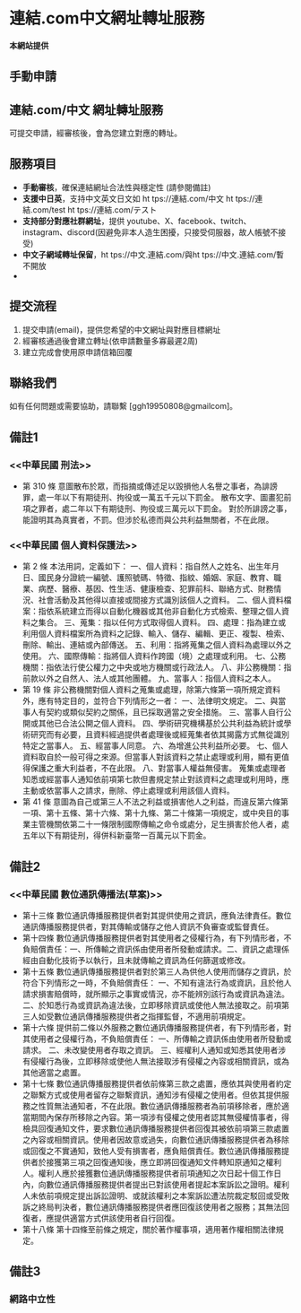 # 連結.com中文網址轉址服務


#### 本網站提供 
## **手動申請** 
## **連結.com/中文** 網址轉址服務
可提交申請，經審核後，會為您建立對應的轉址。


## 服務項目
- **手動審核**，確保連結網址合法性與穩定性 (請參閱備註)
- **支援中日英**，支持中文英文日文如 ht tps://連結.com/中文 ht tps://連結.com/test ht tps://連結.com/テスト
- **支持部分對應社群網址**，提供 youtube、X、facebook、twitch、instagram、discord(因避免非本人造生困擾，只接受伺服器，故人帳號不接受)
- **中文子網域轉址保留**，ht tps://中文.連結.com/與ht tps://中文.連結.com/暫不開放  
- 
## 提交流程
1. 提交申請(email)，提供您希望的中文網址與對應目標網址  
2. 經審核通過後會建立轉址(依申請數量多寡最遲2周)
3. 建立完成會使用原申請信箱回覆

## 聯絡我們
如有任何問題或需要協助，請聯繫 [ggh19950808@gmailcom]。

## 備註1
### <<中華民國 刑法>>
- 第 310 條
意圖散布於眾，而指摘或傳述足以毀損他人名譽之事者，為誹謗罪，處一年以下有期徒刑、拘役或一萬五千元以下罰金。
散布文字、圖畫犯前項之罪者，處二年以下有期徒刑、拘役或三萬元以下罰金。
對於所誹謗之事，能證明其為真實者，不罰。但涉於私德而與公共利益無關者，不在此限。
### <<中華民國 個人資料保護法>>
- 第 2 條
本法用詞，定義如下：
一、個人資料：指自然人之姓名、出生年月日、國民身分證統一編號、護照號碼、特徵、指紋、婚姻、家庭、教育、職業、病歷、醫療、基因、性生活、健康檢查、犯罪前科、聯絡方式、財務情況、社會活動及其他得以直接或間接方式識別該個人之資料。
二、個人資料檔案：指依系統建立而得以自動化機器或其他非自動化方式檢索、整理之個人資料之集合。
三、蒐集：指以任何方式取得個人資料。
四、處理：指為建立或利用個人資料檔案所為資料之記錄、輸入、儲存、編輯、更正、複製、檢索、刪除、輸出、連結或內部傳送。
五、利用：指將蒐集之個人資料為處理以外之使用。
六、國際傳輸：指將個人資料作跨國（境）之處理或利用。
七、公務機關：指依法行使公權力之中央或地方機關或行政法人。
八、非公務機關：指前款以外之自然人、法人或其他團體。
九、當事人：指個人資料之本人。
- 第 19 條
非公務機關對個人資料之蒐集或處理，除第六條第一項所規定資料外，應有特定目的，並符合下列情形之一者：
一、法律明文規定。
二、與當事人有契約或類似契約之關係，且已採取適當之安全措施。
三、當事人自行公開或其他已合法公開之個人資料。
四、學術研究機構基於公共利益為統計或學術研究而有必要，且資料經過提供者處理後或經蒐集者依其揭露方式無從識別特定之當事人。
五、經當事人同意。
六、為增進公共利益所必要。
七、個人資料取自於一般可得之來源。但當事人對該資料之禁止處理或利用，顯有更值得保護之重大利益者，不在此限。
八、對當事人權益無侵害。
蒐集或處理者知悉或經當事人通知依前項第七款但書規定禁止對該資料之處理或利用時，應主動或依當事人之請求，刪除、停止處理或利用該個人資料。
- 第 41 條
意圖為自己或第三人不法之利益或損害他人之利益，而違反第六條第一項、第十五條、第十六條、第十九條、第二十條第一項規定，或中央目的事業主管機關依第二十一條限制國際傳輸之命令或處分，足生損害於他人者，處五年以下有期徒刑，得併科新臺幣一百萬元以下罰金。

## 備註2
### <<中華民國 數位通訊傳播法(草案)>>
- 第十三條
數位通訊傳播服務提供者對其提供使用之資訊，應負法律責任。數位通訊傳播服務提供者，對其傳輸或儲存之他人資訊不負審查或監督責任。
- 第十四條
數位通訊傳播服務提供者對其使用者之侵權行為，有下列情形者，不負賠償責任：一、所傳輸之資訊係由使用者所發動或請求。二、資訊之處理係經由自動化技術予以執行，且未就傳輸之資訊為任何篩選或修改。
- 第十五條
數位通訊傳播服務提供者對於第三人為供他人使用而儲存之資訊，於符合下列情形之一時，不負賠償責任：
一、不知有違法行為或資訊，且於他人請求損害賠償時，就所顯示之事實或情況，亦不能辨別該行為或資訊為違法。
二、於知悉行為或資訊為違法後，立即移除資訊或使他人無法接取之。前項第三人如受數位通訊傳播服務提供者之指揮監督，不適用前項規定。
- 第十六條
提供前二條以外服務之數位通訊傳播服務提供者，有下列情形者，對其使用者之侵權行為，不負賠償責任：
一、所傳輸之資訊係由使用者所發動或請求。
二、未改變使用者存取之資訊。
三、經權利人通知或知悉其使用者涉有侵權行為後，立即移除或使他人無法接取涉有侵權之內容或相關資訊，或為其他適當之處置。
- 第十七條
數位通訊傳播服務提供者依前條第三款之處置，應依其與使用者約定之聯繫方式或使用者留存之聯繫資訊，通知涉有侵權之使用者。但依其提供服務之性質無法通知者，不在此限。數位通訊傳播服務者為前項移除者，應於適當期間內保存所移除之內容。第一項涉有侵權之使用者認其無侵權情事者，得檢具回復通知文件，要求數位通訊傳播服務提供者回復其被依前項第三款處置之內容或相關資訊。使用者因故意或過失，向數位通訊傳播服務提供者為移除或回復之不實通知，致他人受有損害者，應負賠償責任。數位通訊傳播服務提供者於接獲第三項之回復通知後，應立即將回復通知文件轉知原通知之權利人。權利人應於接獲數位通訊傳播服務提供者前項通知之次日起十個工作日內，向數位通訊傳播服務提供者提出已對該使用者提起本案訴訟之證明。權利人未依前項規定提出訴訟證明、或就該權利之本案訴訟遭法院裁定駁回或受敗訴之終局判決者，數位通訊傳播服務提供者應回復該使用者之服務；其無法回復者，應提供適當方式供該使用者自行回復。
- 第十八條
第十四條至前條之規定，關於著作權事項，適用著作權相關法律規定。

## 備註3
### 網路中立性









